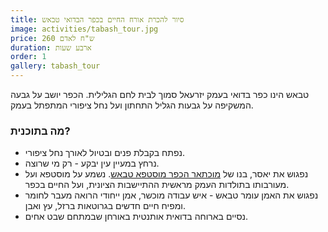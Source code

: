 ```yaml
---
title: סיור להכרת אורח החיים בכפר הבדואי טבאש
image: activities/tabash_tour.jpg
price: 260 ש"ח לאדם
duration: ארבע שעות
order: 1
gallery: tabash_tour
---
```

טבאש הינו כפר בדואי בעמק יזרעאל סמוך לבית לחם הגלילית. הכפר יושב על גבעה המשקיפה על גבעות הגליל התחתון ועל נחל ציפורי המתפתל בעמק.

### מה בתוכנית?

- נפתח בקבלת פנים ובטיול לאורך נחל ציפורי.
- נרחץ במעיין עין יבקע - רק מי שרוצה.
- נפגוש את יאסר, בנו של [מוכתאר הכפר מוסטפא טבאש](/blog/mustafas-book). נשמע על מוסטפא ועל מעורבותו בתולדות העמק מראשית ההתיישבות הציונית, ועל החיים בכפר.
- נפגוש את האמן עומר טבאש - איש עבודה מוכשר, אמן ייחודי הרואה מעבר לחומר ומפיח חיים חדשים בגרוטאות ברזל, עץ ואבן.
- נסיים בארוחה בדואית אותנטית באורחן שבמתחם שבט אחים.
